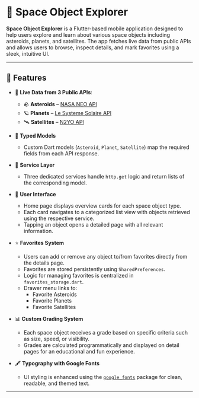 # 🌌 Space Object Explorer

**Space Object Explorer** is a Flutter-based mobile application designed to help users explore and learn about various space objects including asteroids, planets, and satellites. The app fetches live data from public APIs and allows users to browse, inspect details, and mark favorites using a sleek, intuitive UI.

---

## 🚀 Features

- 🔭 **Live Data from 3 Public APIs**:
  - 🪨 **Asteroids** – [NASA NEO API](https://api.nasa.gov/neo/rest/v1/feed?api_key=D8jHooSCZEPSd1Nt6KaDqUB7pephg9H8N1BU1zYY)
  - 🪐 **Planets** – [Le Systeme Solaire API](https://api.le-systeme-solaire.net/rest/bodies/)
  - 🛰️ **Satellites** – [N2YO API](https://api.n2yo.com/rest/v1/satellite/above/0/0/0/180/0?apiKey=LMUEBY-UZGJM9-VNLC94-5H9G)

- 🧬 **Typed Models**  
  - Custom Dart models (`Asteroid`, `Planet`, `Satellite`) map the required fields from each API response.

- 🔌 **Service Layer**  
  - Three dedicated services handle `http.get` logic and return lists of the corresponding model.

- 🧭 **User Interface**  
  - Home page displays overview cards for each space object type.
  - Each card navigates to a categorized list view with objects retrieved using the respective service.
  - Tapping an object opens a detailed page with all relevant information.

- ⭐ **Favorites System**  
  - Users can add or remove any object to/from favorites directly from the details page.
  - Favorites are stored persistently using `SharedPreferences`.
  - Logic for managing favorites is centralized in `favorites_storage.dart`.
  - Drawer menu links to:
    - Favorite Asteroids
    - Favorite Planets
    - Favorite Satellites

- 📊 **Custom Grading System**  
  - Each space object receives a grade based on specific criteria such as size, speed, or visibility.
  - Grades are calculated programmatically and displayed on detail pages for an educational and fun experience.

- 🖋️ **Typography with Google Fonts**  
  - UI styling is enhanced using the [`google_fonts`](https://pub.dev/packages/google_fonts) package for clean, readable, and themed text.

---
